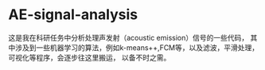 # AE-signal-analysis

这是我在科研任务中分析处理声发射（acoustic emission）信号的一些代码，
其中涉及到一些机器学习的算法，例如k-means++,FCM等，以及滤波，平滑处理，可视化等程序，会逐步往这里搬运，
以备不时之需。
